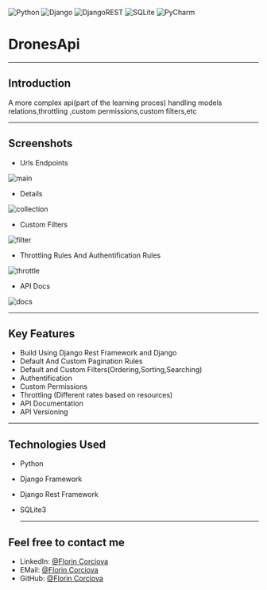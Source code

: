 ![Python](https://img.shields.io/badge/python-3670A0?style=for-the-badge&logo=python&logoColor=ffdd54)  ![Django](https://img.shields.io/badge/django-%23092E20.svg?style=for-the-badge&logo=django&logoColor=white)   ![DjangoREST](https://img.shields.io/badge/DJANGO-REST-ff1709?style=for-the-badge&logo=django&logoColor=white&color=ff1709&labelColor=gray)   ![SQLite](https://img.shields.io/badge/sqlite-%2307405e.svg?style=for-the-badge&logo=sqlite&logoColor=white)   ![PyCharm](https://img.shields.io/badge/pycharm-143?style=for-the-badge&logo=pycharm&logoColor=black&color=black&labelColor=green)    

# DronesApi

 - - - -
 ## Introduction
A more complex api(part of the learning proces) handling models relations,throttling ,custom permissions,custom filters,etc


- - - -
 
## Screenshots

* Urls Endpoints

![main](https://user-images.githubusercontent.com/74854275/193457389-b3b42ebc-2315-4ad0-b051-0087e2989c32.jpg)


* Details 

![collection](https://user-images.githubusercontent.com/74854275/193457408-10aa5eb8-9965-4832-92ff-c6cd6b797950.jpg)


* Custom Filters

![filter](https://user-images.githubusercontent.com/74854275/193457422-ba8c470b-37ba-42ce-8f60-861187080020.jpg)


* Throttling Rules And Authentification Rules


![throttle](https://user-images.githubusercontent.com/74854275/193457484-1b4aec32-c6cc-4705-bd31-02cc8db5abb0.jpg)


* API Docs

![docs](https://user-images.githubusercontent.com/74854275/193457508-8b6a5075-a7b7-4b26-b5f6-a3ef4ecd1ec0.jpg)


 - - - -
  ## Key Features
  
  * Build Using Django Rest Framework and Django
  * Default And Custom Pagination Rules
  * Default and Custom Filters(Ordering,Sorting,Searching)
  * Authentification
  * Custom Permissions
  * Throttling (Different rates based on resources)
  * API Documentation
  * API Versioning
  
   - - - -
  ## Technologies Used
  
  * Python
  * Django Framework
  * Django Rest Framework
  * SQLite3
  
    - - - -
  
  ## Feel free to contact me
  * LinkedIn: [@Florin Corciova](https://www.linkedin.com/in/florin-corciova-0b1513120/) 
  * EMail: [@Florin Corciova](mailto:corciova.f@gmail.com)
  * GitHub: [@Florin Corciova](https://github.com/Stilledood)
  
  


